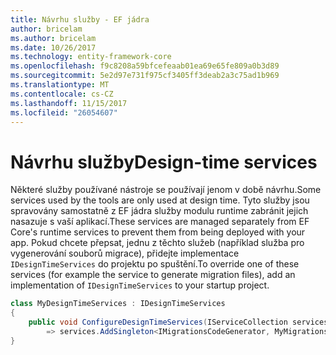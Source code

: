 ```yaml
---
title: Návrhu služby - EF jádra
author: bricelam
ms.author: bricelam
ms.date: 10/26/2017
ms.technology: entity-framework-core
ms.openlocfilehash: f9c8208a59bfcefeaab01ea69e65fe809a0b3d89
ms.sourcegitcommit: 5e2d97e731f975cf3405ff3deab2a3c75ad1b969
ms.translationtype: MT
ms.contentlocale: cs-CZ
ms.lasthandoff: 11/15/2017
ms.locfileid: "26054607"
---
```

<a name="design-time-services"></a><span data-ttu-id="85895-102">Návrhu služby</span><span class="sxs-lookup"><span data-stu-id="85895-102">Design-time services</span></span>
====================
<span data-ttu-id="85895-103">Některé služby používané nástroje se používají jenom v době návrhu.</span><span class="sxs-lookup"><span data-stu-id="85895-103">Some services used by the tools are only used at design time.</span></span> <span data-ttu-id="85895-104">Tyto služby jsou spravovány samostatně z EF jádra služby modulu runtime zabránit jejich nasazuje s vaší aplikací.</span><span class="sxs-lookup"><span data-stu-id="85895-104">These services are managed separately from EF Core's runtime services to prevent them from being deployed with your app.</span></span> <span data-ttu-id="85895-105">Pokud chcete přepsat, jednu z těchto služeb (například služba pro vygenerování souborů migrace), přidejte implementace `IDesignTimeServices` do projektu po spuštění.</span><span class="sxs-lookup"><span data-stu-id="85895-105">To override one of these services (for example the service to generate migration files), add an implementation of `IDesignTimeServices` to your startup project.</span></span>

``` csharp
class MyDesignTimeServices : IDesignTimeServices
{
    public void ConfigureDesignTimeServices(IServiceCollection services)
        => services.AddSingleton<IMigrationsCodeGenerator, MyMigrationsCodeGenerator>()
}
```
